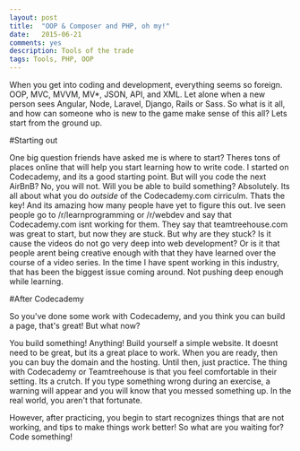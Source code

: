 ```yaml
---
layout: post
title:  "OOP & Composer and PHP, oh my!"
date:   2015-06-21
comments: yes
description: Tools of the trade
tags: Tools, PHP, OOP
---
```


When you get into coding and development, everything seems so foreign. OOP, MVC,
MVVM, MV*, JSON, API, and XML. Let alone when a new person sees Angular, Node,
Laravel, Django, Rails or Sass. So what is it all, and how can someone who is new
to the game make sense of this all? Lets start from the ground up.

#Starting out

One big question friends have asked me is where to start? Theres tons of places online
that will help you start learning how to write code. I started on Codecademy, and
its a good starting point. But will you code the next AirBnB? No, you will not. Will
you be able to build something? Absolutely. Its all about what you do *outside* of
the Codecademy.com cirriculm. Thats the key! And its amazing how many people have
yet to figure this out. Ive seen people go to /r/learnprogramming or /r/webdev and say
that Codecademy.com isnt working for them. They say that teamtreehouse.com was great to
start, but now they are stuck. But why are they stuck? Is it cause the videos do not
go very deep into web development? Or is it that people arent being creative enough
with that they have learned over the course of a video series. In the time I have spent
working in this industry, that has been the biggest issue coming around. Not pushing deep
enough while learning.

#After Codecademy

So you've done some work with Codecademy, and you think you can build a page, that's great!
But what now?

You build something! Anything! Build yourself a simple website. It doesnt need to be great,
but its a great place to work. When you are ready, then you can buy the domain and the hosting.
Until then, just practice. The thing with Codecademy or Teamtreehouse is that you feel comfortable
in their setting. Its a crutch. If you type something wrong during an exercise, a warning will appear
and you will know that you messed something up. In the real world, you aren't that fortunate.

However, after practicing, you begin to start recognizes things that are not working, and tips to make things
work better! So what are you waiting for? Code something!
